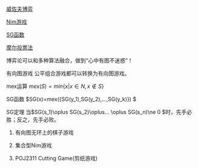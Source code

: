 [威佐夫博弈](%E5%8D%9A%E5%BC%88%E8%AE%BA/%E5%A8%81%E4%BD%90%E5%A4%AB%E5%8D%9A%E5%BC%88%20daeedf3a-2373-4a40-883b-53915828eb79.md)

[Nim游戏](%E5%8D%9A%E5%BC%88%E8%AE%BA/Nim%E6%B8%B8%E6%88%8F%20d1119ea9-5203-47ab-b089-ea3a002433c1.md)

[SG函数](%E5%8D%9A%E5%BC%88%E8%AE%BA/SG%E5%87%BD%E6%95%B0%20bbee77b4-8ceb-4133-ac59-5672c7eed329.md)

[摩尔投票法](%E5%8D%9A%E5%BC%88%E8%AE%BA/%E6%91%A9%E5%B0%94%E6%8A%95%E7%A5%A8%E6%B3%95%2072c49b3a-4c36-4f5a-9cfa-44062f198243.md)


博弈论可以和多种算法融合，做到“心中有图不迷惑”！


有向图游戏
公平组合游戏都可以转换为有向图游戏。


mex运算
$mex(S)=min\{x| x \in N,x \notin S\}$


SG函数
$SG(x)=mex(\{SG(y_1),SG(y_2),...,SG(y_k)\}) $


SG定理
当$SG(s_1)\oplus SG(s_2)\oplus... \oplus SG(s_n)\ne 0 $时，先手必胜；反之，先手必败。

1. 有向图无环上的棋子游戏

2. 集合型Nim游戏

3. POJ2311 Cutting Game(剪纸游戏)

